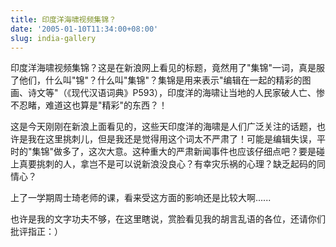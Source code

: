 ```yaml
---
title: 印度洋海啸视频集锦？
date: '2005-01-10T11:34:00+08:00'
slug: india-gallery
---
```


印度洋海啸视频集锦？这是在新浪网上看见的标题，竟然用了"集锦"一词，真是服了他们，什么叫"锦"？什么叫"集锦"？集锦是用来表示"编辑在一起的精彩的图画、诗文等"（《现代汉语词典》P593），印度洋的海啸让当地的人民家破人亡、惨不忍睹，难道这也算是"精彩"的东西？！

这是今天刚刚在新浪上面看见的，这些天印度洋的海啸是人们广泛关注的话题，也许是我在这里挑刺儿，但是我还是觉得用这个词太不严肃了！可能是编辑失误，平时的"集锦"做多了，这次大意。这种重大的严肃新闻事件也应该仔细点吧？要是碰上真要挑刺的人，拿岂不是可以说新浪没良心？有幸灾乐祸的心理？缺乏起码的同情心？

上了一学期周士琦老师的课，看来受这方面的影响还是比较大啊......

也许是我的文字功夫不够，在这里瞎说，赏脸看见我的胡言乱语的各位，还请你们批评指正：）
